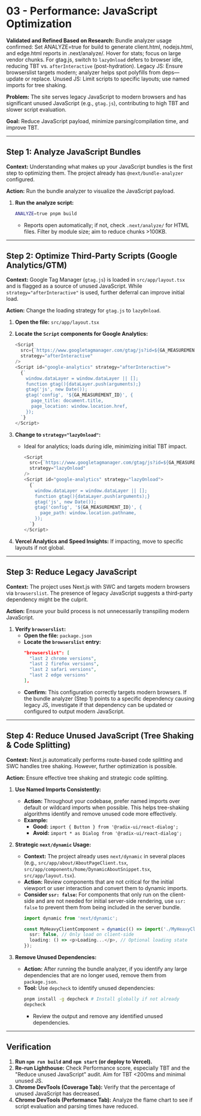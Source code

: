 # 03 - Performance: JavaScript Optimization

**Validated and Refined Based on Research:** Bundle analyzer usage confirmed: Set ANALYZE=true for build to generate client.html, nodejs.html, and edge.html reports in .next/analyze/. Hover for stats; focus on large vendor chunks. For gtag.js, switch to `lazyOnload` defers to browser idle, reducing TBT vs. `afterInteractive` (post-hydration). Legacy JS: Ensure browserslist targets modern; analyzer helps spot polyfills from deps—update or replace. Unused JS: Limit scripts to specific layouts; use named imports for tree shaking.

**Problem:** The site serves legacy JavaScript to modern browsers and has significant unused JavaScript (e.g., `gtag.js`), contributing to high TBT and slower script evaluation.

**Goal:** Reduce JavaScript payload, minimize parsing/compilation time, and improve TBT.

---

## Step 1: Analyze JavaScript Bundles

**Context:** Understanding what makes up your JavaScript bundles is the first step to optimizing them. The project already has `@next/bundle-analyzer` configured.

**Action:** Run the bundle analyzer to visualize the JavaScript payload.

1.  **Run the analyze script:**
    ```bash
    ANALYZE=true pnpm build
    ```
    *   Reports open automatically; if not, check `.next/analyze/` for HTML files. Filter by module size; aim to reduce chunks >100KB.

---

## Step 2: Optimize Third-Party Scripts (Google Analytics/GTM)

**Context:** Google Tag Manager (`gtag.js`) is loaded in `src/app/layout.tsx` and is flagged as a source of unused JavaScript. While `strategy="afterInteractive"` is used, further deferral can improve initial load.

**Action:** Change the loading strategy for `gtag.js` to `lazyOnload`.

1.  **Open the file:** `src/app/layout.tsx`

2.  **Locate the `Script` components for Google Analytics:**
    ```typescript
    <Script
      src={`https://www.googletagmanager.com/gtag/js?id=${GA_MEASUREMENT_ID}`}
      strategy="afterInteractive"
    />
    <Script id="google-analytics" strategy="afterInteractive">
      {`
        window.dataLayer = window.dataLayer || [];
        function gtag(){dataLayer.push(arguments);}
        gtag('js', new Date());
        gtag('config', '${GA_MEASUREMENT_ID}', {
          page_title: document.title,
          page_location: window.location.href,
        });
      `}
    </Script>
    ```

3.  **Change to `strategy="lazyOnload"`:**
    *   Ideal for analytics; loads during idle, minimizing initial TBT impact.
        ```typescript
        <Script
          src={`https://www.googletagmanager.com/gtag/js?id=${GA_MEASUREMENT_ID}`}
          strategy="lazyOnload"
        />
        <Script id="google-analytics" strategy="lazyOnload">
          {`
            window.dataLayer = window.dataLayer || [];
            function gtag(){dataLayer.push(arguments);}
            gtag('js', new Date());
            gtag('config', '${GA_MEASUREMENT_ID}', {
              page_path: window.location.pathname,
            });
          `}
        </Script>
        ```

4.  **Vercel Analytics and Speed Insights:** If impacting, move to specific layouts if not global.

---

## Step 3: Reduce Legacy JavaScript

**Context:** The project uses Next.js with SWC and targets modern browsers via `browserslist`. The presence of legacy JavaScript suggests a third-party dependency might be the culprit.

**Action:** Ensure your build process is not unnecessarily transpiling modern JavaScript.

1.  **Verify `browserslist`:**
    *   **Open the file:** `package.json`
    *   **Locate the `browserslist` entry:**
        ```json
        "browserslist": [
          "last 2 chrome versions",
          "last 2 firefox versions",
          "last 2 safari versions",
          "last 2 edge versions"
        ],
        ```
    *   **Confirm:** This configuration correctly targets modern browsers. If the bundle analyzer (Step 1) points to a specific dependency causing legacy JS, investigate if that dependency can be updated or configured to output modern JavaScript.

---

## Step 4: Reduce Unused JavaScript (Tree Shaking & Code Splitting)

**Context:** Next.js automatically performs route-based code splitting and SWC handles tree shaking. However, further optimization is possible.

**Action:** Ensure effective tree shaking and strategic code splitting.

1.  **Use Named Imports Consistently:**
    *   **Action:** Throughout your codebase, prefer named imports over default or wildcard imports when possible. This helps tree-shaking algorithms identify and remove unused code more effectively.
    *   **Example:**
        *   **Good:** `import { Button } from '@radix-ui/react-dialog';`
        *   **Avoid:** `import * as Dialog from '@radix-ui/react-dialog';`

2.  **Strategic `next/dynamic` Usage:**
    *   **Context:** The project already uses `next/dynamic` in several places (e.g., `src/app/about/AboutPageClient.tsx`, `src/app/components/home/DynamicAboutSnippet.tsx`, `src/app/layout.tsx`).
    *   **Action:** Review components that are not critical for the initial viewport or user interaction and convert them to dynamic imports.
    *   **Consider `ssr: false`:** For components that only run on the client-side and are not needed for initial server-side rendering, use `ssr: false` to prevent them from being included in the server bundle.
        ```typescript
        import dynamic from 'next/dynamic';

        const MyHeavyClientComponent = dynamic(() => import('./MyHeavyClientComponent'), {
          ssr: false, // Only load on client-side
          loading: () => <p>Loading...</p>, // Optional loading state
        });
        ```

3.  **Remove Unused Dependencies:**
    *   **Action:** After running the bundle analyzer, if you identify any large dependencies that are no longer used, remove them from `package.json`.
    *   **Tool:** Use `depcheck` to identify unused dependencies:
        ```bash
        pnpm install -g depcheck # Install globally if not already
        depcheck
        ```
        *   Review the output and remove any identified unused dependencies.

---

## Verification

1.  **Run `npm run build` and `npm start` (or deploy to Vercel).**
2.  **Re-run Lighthouse:** Check Performance score, especially TBT and the "Reduce unused JavaScript" audit. Aim for TBT <200ms and minimal unused JS.
3.  **Chrome DevTools (Coverage Tab):** Verify that the percentage of unused JavaScript has decreased.
4.  **Chrome DevTools (Performance Tab):** Analyze the flame chart to see if script evaluation and parsing times have reduced.